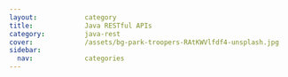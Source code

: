```yaml
---
layout:            category
title:             Java RESTful APIs
category:          java-rest
cover:             /assets/bg-park-troopers-RAtKWVlfdf4-unsplash.jpg
sidebar:
  nav:             categories
---
```

